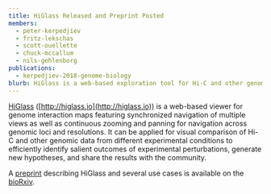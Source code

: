 ```yaml
---
title: HiGlass Released and Preprint Posted
members:
  - peter-kerpedjiev
  - fritz-lekschas
  - scott-ouellette
  - chuck-mccallum
  - nils-gehlenborg
publications:
  - kerpedjiev-2018-genome-biology
blurb: HiGlass is a web-based exploration tool for Hi-C and other genomic interaction maps that provides multi-scale and comparative visualizations.
---
```


[HiGlass](http://higlass.io) ([http://higlass.io](http://higlass.io)) is a web-based viewer for genome interaction maps featuring synchronized navigation of multiple views as well as continuous zooming and panning for navigation across genomic loci and resolutions. It can be applied for visual comparison of Hi-C and other genomic data from different experimental conditions to efficiently identify salient outcomes of experimental perturbations, generate new hypotheses, and share the results with the community.

A [preprint](http://biorxiv.org/content/early/2017/03/31/121889) describing HiGlass and several use cases is available on the [bioRxiv](http://biorxiv.org/content/early/2017/03/31/121889).
